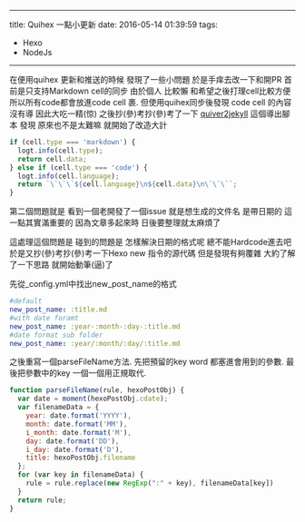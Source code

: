 ----
title: Quihex 一點小更新
date: 2016-05-14 01:39:59
tags:
- Hexo
- NodeJs
----
在便用quihex 更新和推送的時候 發現了一些小問題
於是手痒去改一下和開PR
首前是只支持Markdown cell的同步
由於個人 比較懶 和希望之後打理cell比較方便
所以所有code都會放進code cell 裹.
但使用quihex同步後發現 code cell 的內容沒有導
因此大吃一精(惊)
之後抄(參)考抄(參)考了一下 [quiver2jekyll](https://github.com/bradley-curran/quiver2jekyll) 這個導出腳本 發現 原來也不是太難嘛 就開始了改造大計

```javascript
if (cell.type === 'markdown') {
  logt.info(cell.type);
  return cell.data;
} else if (cell.type === 'code') {
  logt.info(cell.language);
  return `\`\`\`${cell.language}\n${cell.data}\n\`\`\``;
}
```

第二個問題就是 看到一個老開發了一個issue
就是想生成的文件名 是帶日期的
這一點其實滿重要的 因為文章多起來時 日後要整理就太麻煩了

這處理這個問題是 碰到的問題是
怎樣解決日期的格式呢
總不能Hardcode進去吧
於是又抄(參)考抄(參)考一下Hexo new 指令的源代碼
但是發現有夠覆雜
大約了解了一下思路 就開始動筆(逼)了

先從\_config.yml中找出new\_post\_name的格式

```yaml
#default
new_post_name: :title.md
#with date foramt
new_post_name: :year-:month-:day-:title.md
#date format sub folder
new_post_name: :year/:month/:day/:title.md
```

之後重寫一個parseFileName方法.
先把預留的key word 都塞進會用到的參數.
最後把參數中的key 一個一個用正規取代.

```javascript
function parseFileName(rule, hexoPostObj) {
  var date = moment(hexoPostObj.cdate);
  var filenameData = {
    year: date.format('YYYY'),
    month: date.format('MM'),
    i_month: date.format('M'),
    day: date.format('DD'),
    i_day: date.format('D'),
    title: hexoPostObj.filename
  };
  for (var key in filenameData) {
    rule = rule.replace(new RegExp(":" + key), filenameData[key])
  }
  return rule;
}
```
